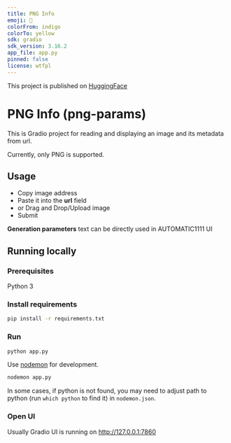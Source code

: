 ```yaml
---
title: PNG Info
emoji: 🚀
colorFrom: indigo
colorTo: yellow
sdk: gradio
sdk_version: 3.16.2
app_file: app.py
pinned: false
license: wtfpl
---
```


This project is published on [HuggingFace](https://huggingface.co/spaces/andzhk/PNGInfo)

# PNG Info (png-params)

This is Gradio project for reading and displaying an image and its metadata from url.

Currently, only PNG is supported.

## Usage

- Copy image address
- Paste it into the **url** field
- or Drag and Drop/Upload image
- Submit

**Generation parameters** text can be directly used in AUTOMATIC1111 UI

## Running locally

### Prerequisites

Python 3

### Install requirements

```bash
pip install -r requirements.txt
```

### Run

```bash
python app.py
```

Use [nodemon](https://www.npmjs.com/package/nodemon) for development.

```bash
nodemon app.py
```

In some cases, if python is not found, you may need to adjust path to python (run `which python` to find it) in `nodemon.json`.

### Open UI

Usually Gradio UI is running on http://127.0.0.1:7860
